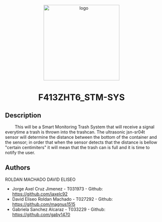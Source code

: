 <p align="center">
  <img src="https://github.com/Magnus1515/RTOS/blob/TrashMonitoringSystem/F413ZHT6_STM-SYS/img/STMSYS_logo.png?raw=true" alt="logo" width="250" height="250"/>
  <h1 align="center">F413ZHT6_STM-SYS</h1>
</p>

## Description
&emsp;&emsp; This will be a Smart Monitoring Trash System that will receive a signal everytime a trash is thrown into the trashcan. The ultrasonic jsn-sr04t sensor will determine the distance between the bottom of the container and the sensor; in order that when the sensor detects that the distance is bellow "certain centimiters" it will mean that the trash can is full and it is time to notify the user.

## Authors
ROLDAN MACHADO DAVID ELISEO
- Jorge Axel Cruz Jimenez - T031973 - Github: https://github.com/jaxelc92
- David Eliseo Roldan Machado - T027292 - Github: https://github.com/magnus1515
- Gabriela Sanchez Alcaraz - T033229 - Github: https://github.com/gaby1470

